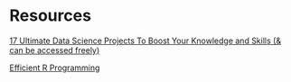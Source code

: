 # Resources
[17 Ultimate Data Science Projects To Boost Your Knowledge and Skills (& can be accessed freely)](https://www.analyticsvidhya.com/blog/2016/10/17-ultimate-data-science-projects-to-boost-your-knowledge-and-skills/)

[Efficient R Programming](https://csgillespie.github.io/efficientR/)


